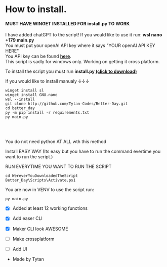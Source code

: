# How to install.
#### MUST HAVE WINGET INSTALLED FOR install.py TO WORK
I have added chatGPT to the script! If you would like to use it run: __wsl nano +179 main.py__ <br />
You must put your openAI API key where it says "YOUR openAI API KEY HERE" <br />
You API key can be found __[here](https://beta.openai.com/account/api-keys)__. <br />
This script is sadly for windows only. Working on getting it cross platform.  <br />


To install the script you must run __install.py [(click to download)](https://0jwg1-my.sharepoint.com/:u:/g/personal/tytan_thetytan_com/EUqPtzc4noBAstK5B6BR-3sBQZ13fCMmNX9Ylh8XM9Ikzw?e=ofNxMC)__


If you would like to install manualy ↓↓↓


```
winget install sl
winget install GNU.nano
wsl --install
git clone http://github.com/Tytan-Codes/Better-Day.git
cd better_day
py -m pip install -r requirements.txt
py main.py
```
<br/>
<br/>

You do not need python AT ALL wth this method

Install EASY WAY (Its easy but you have to run the command evertime you want to run the script.)

RUN EVERYTIME YOU WANT TO RUN THE SCRIPT
```
cd WereverYouDownloadedTheScript
Better_Day\Scripts\Activate.ps1
```

You are now in VENV to use the script run:
```
py main.py
```


- [x] Added at least 12 working functions
- [x] Add easer CLI
- [x] Maker CLI look AWESOME
- [ ] Make crossplatform 
- [ ] Add UI



- Made by Tytan
